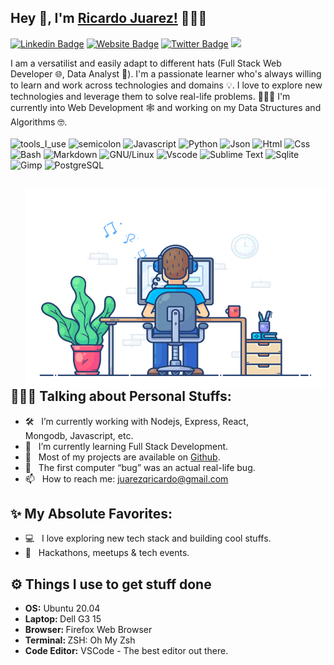 ## Hey 👋, I'm [Ricardo Juarez!](https://github.com/rjuarezq/) 🙋🏽‍♂️

[![Linkedin Badge](https://img.shields.io/badge/-LinkedIn-0e76a8?style=flat-square&logo=Linkedin&logoColor=white)](https://www.linkedin.com/in/ricardojuarezq/)
[![Website Badge](https://img.shields.io/badge/Website-3b5998?style=flat-square&logo=google-chrome&logoColor=white)](https://rjuarezq.github.io/)
[![Twitter Badge](https://img.shields.io/badge/-Twitter-00acee?style=flat-square&logo=Twitter&logoColor=white)](https://twitter.com/ricardojdev)
![](https://visitor-badge.glitch.me/badge?page_id=rjuarezq.rjuarezq&style=flat-square&color=0088cc)
<!--[![Instagram Badge](https://img.shields.io/badge/-Instagram-e4405f?style=flat-square&logo=Instagram&logoColor=white)](https://instagram.com/<nickname>/)
[![Telegram Badge](https://img.shields.io/badge/-Telegram-0088cc?style=flat-square&logo=Telegram&logoColor=white)](https://t.me/<nick_name>)-->


 I am a versatilist and easily adapt to different hats (Full Stack Web Developer 🌐, Data Analyst 🧮). I'm a passionate learner who's always willing to learn and work across technologies and domains 💡. I love to explore new technologies and leverage them to solve real-life problems. 👨🏻‍💻 I'm currently into Web Development 🕸️ and working on my Data Structures and Algorithms 🤓.
<br>
<br>
![tools_I_use](https://img.shields.io/badge/-%F0%9F%9A%80%20Tools%20I%20use-orange)
![semicolon](https://img.shields.io/badge/-%3A-orange)
![Javascript](https://img.shields.io/badge/JavaScript-323330?style=flat&logo=javascript&logoColor=F7DF1E)
![Python](https://img.shields.io/badge/Python-FFD43B?style=flat&logo=python&logoColor=darkgreen)
![Json](https://img.shields.io/badge/json-5E5C5C?style=flat&logo=json&logoColor=white)
![Html](https://img.shields.io/badge/HTML5-E34F26?style=flat&logo=html5&logoColor=white)
![Css](https://img.shields.io/badge/CSS3-1572B6?style=flat&logo=css3&logoColor=white)
![Bash](https://img.shields.io/badge/GNU%20Bash-4EAA25?style=flat&logo=GNU%20Bash&logoColor=white)
![Markdown](https://img.shields.io/badge/Markdown-000000?style=flat&logo=markdown&logoColor=white)
![GNU/Linux](https://img.shields.io/badge/Linux-FCC624?style=flat&logo=linux&logoColor=black)
![Vscode](https://img.shields.io/badge/Visual_Studio_Code-0078D4?style=flat&logo=visual%20studio%20code&logoColor=white)
![Sublime Text](https://img.shields.io/badge/sublime_text-%23575757.svg?&style=flat&logo=sublime-text&logoColor=important)
![Sqlite](https://img.shields.io/badge/SQLite-07405E?style=flat&logo=sqlite&logoColor=white)
![Gimp](https://img.shields.io/badge/gimp-5C5543?style=flat&logo=gimp&logoColor=white)
![PostgreSQL](https://img.shields.io/badge/postgresql-323330?style=flat&logo=postgresql&logoColor=E0FFFF)

<div>
<div style="marging-left:50px">
<img align="right" alt="GIF" src="./assets/dev-working_rounded.gif" width="480" height="320" />
</div>
<div>

## 👨🏻‍💻 Talking about Personal Stuffs:

- 🛠 &nbsp; I’m currently working with Nodejs, Express, React, <br /> Mongodb, Javascript, etc.
- 🚀 &nbsp; I’m currently learning Full Stack Development.
- 💎 &nbsp; Most of my projects are available on [Github](https://github.com/rjuarezq).
- 👾 &nbsp; The first computer “bug” was an actual real-life bug.
- 📫 &nbsp; How to reach me: juarezqricardo@gmail.com
<!--- 📝 &nbsp; Checkout my [Resume](under construction).-->

## ✨ My Absolute Favorites:

- 💻 &nbsp; I love exploring new tech stack and building cool stuffs.
- 🍕 &nbsp; Hackathons, meetups & tech events.


## ⚙️ Things I use to get stuff done
<div>
  	<ul>
  	    <li><b>OS:</b> Ubuntu 20.04</li>
	    <li><b>Laptop: </b> Dell G3 15</li>
  	    <li><b>Browser: </b> Firefox Web Browser</li>
	    <li><b>Terminal: </b> ZSH: Oh My Zsh</li>
	    <li><b>Code Editor:</b> VSCode - The best editor out there.</li>
	</ul>	
<div>
</div>
</div>